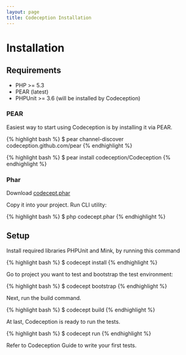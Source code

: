 ```yaml
---
layout: page
title: Codeception Installation
---
```


# Installation

## Requirements

* PHP >= 5.3
* PEAR (latest)
* PHPUnit >= 3.6 (will be installed by Codeception)

### PEAR
Easiest way to start using Codeception is by installing it via PEAR.

{% highlight bash %}
$ pear channel-discover codeception.github.com/pear
{% endhighlight %}

{% highlight bash %}
$ pear install codeception/Codeception
{% endhighlight %}

### Phar

Download [codecept.phar](https://github.com/Codeception/Codeception/raw/master/package/codecept.phar)

Copy it into your project.
Run CLI utility:

{% highlight bash %}
$ php codecept.phar
{% endhighlight %}

## Setup

Install required libraries PHPUnit and Mink, by running this command

{% highlight bash %}
$ codecept install
{% endhighlight %}

Go to project you want to test and bootstrap the test environment:

{% highlight bash %}
$ codecept bootstrap
{% endhighlight %}

Next, run the build command.

{% highlight bash %}
$ codecept build
{% endhighlight %}

At last, Codeception is ready to run the tests.

{% highlight bash %}
$ codecept run
{% endhighlight %}

Refer to Codeception Guide to write your first tests.